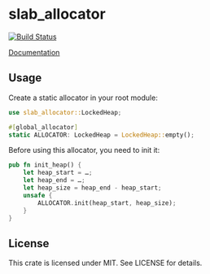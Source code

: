 # slab_allocator

[![Build Status](https://travis-ci.org/weclaw1/slab_allocator.svg?branch=master)](https://travis-ci.org/weclaw1/slab_allocator)

[Documentation](https://docs.rs/crate/slab_allocator)

## Usage

Create a static allocator in your root module:

```rust
use slab_allocator::LockedHeap;

#[global_allocator]
static ALLOCATOR: LockedHeap = LockedHeap::empty();
```

Before using this allocator, you need to init it:

```rust
pub fn init_heap() {
    let heap_start = …;
    let heap_end = …;
    let heap_size = heap_end - heap_start;
    unsafe {
        ALLOCATOR.init(heap_start, heap_size);
    }
}
```

## License
This crate is licensed under MIT. See LICENSE for details.

